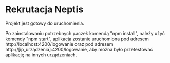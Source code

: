 # Rekrutacja Neptis

Projekt jest gotowy do uruchomienia. 

Po zainstalowaniu potrzebnych paczek komendą "npm install", należy użyć komendy "npm start", aplikacja zostanie uruchomiona pod adresem http://localhost:4200/logowanie oraz pod adresem http://[ip_urządzenia]:4200/logowanie, aby można było przetestować aplikację na innych urządzeniach.
